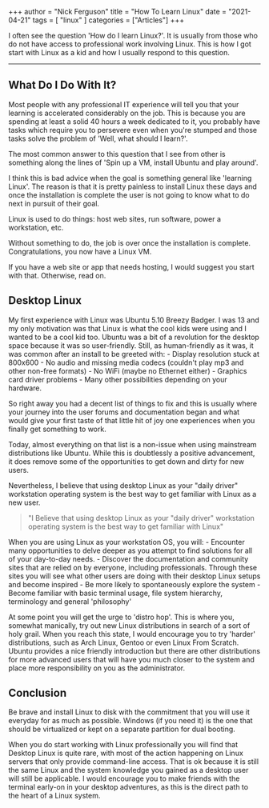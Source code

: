 +++
author = "Nick Ferguson"
title = "How To Learn Linux"
date = "2021-04-21"
tags = [ "linux" ]
categories = ["Articles"]
+++

I often see the question 'How do I learn Linux?'. It is usually from those who do not have access to professional work involving Linux. This is how I got start with Linux as a kid and how I usually respond to this question.

---

## What Do I Do With It?

Most people with any professional IT experience will tell you that your learning is accelerated considerably on the job. This is because you are spending at least a solid 40 hours a week dedicated to it, you probably have tasks which require you to persevere even when you're stumped and those tasks solve the problem of 'Well, what should I learn?'.

The most common answer to this question that I see from other is something along the lines of 'Spin up a VM, install Ubuntu and play around'.

I think this is bad advice when the goal is something general like 'learning Linux'. The reason is that it is pretty painless to install Linux these days and once the installation is complete the user is not going to know what to do next in pursuit of their goal.

Linux is used to do things: host web sites, run software, power a workstation, etc.

Without something to do, the job is over once the installation is complete. Congratulations, you now have a Linux VM.

If you have a web site or app that needs hosting, I would suggest you start with that. Otherwise, read on.

## Desktop Linux

My first experience with Linux was Ubuntu 5.10 Breezy Badger. I was 13 and my only motivation was that Linux is what the cool kids were using and I wanted to be a cool kid too. Ubuntu was a bit of a revolution for the desktop space because it was so user-friendly. Still, as human-friendly as it was, it was common after an install to be greeted with: - Display resolution stuck at 800x600 - No audio and missing media codecs (couldn't play mp3 and other non-free formats) - No WiFi (maybe no Ethernet either) - Graphics card driver problems - Many other possibilities depending on your hardware.

So right away you had a decent list of things to fix and this is usually where your journey into the user forums and documentation began and what would give your first taste of that little hit of joy one experiences when you finally get something to work.

Today, almost everything on that list is a non-issue when using mainstream distributions like Ubuntu. While this is doubtlessly a positive advancement, it does remove some of the opportunities to get down and dirty for new users.

Nevertheless, I believe that using desktop Linux as your "daily driver" workstation operating system is the best way to get familiar with Linux as a new user.

> "I Believe that using desktop Linux as your "daily driver" workstation operating system is the best way to get familiar with Linux"

When you are using Linux as your workstation OS, you will: - Encounter many opportunities to delve deeper as you attempt to find solutions for all of your day-to-day needs. - Discover the documentation and community sites that are relied on by everyone, including professionals. Through these sites you will see what other users are doing with their desktop Linux setups and become inspired - Be more likely to spontaneously explore the system - Become familiar with basic terminal usage, file system hierarchy, terminology and general 'philosophy'

At some point you will get the urge to 'distro hop'. This is where you, somewhat manically, try out new Linux distributions in search of a sort of holy grail. When you reach this state, I would encourage you to try 'harder' distributions, such as Arch Linux, Gentoo or even Linux From Scratch. Ubuntu provides a nice friendly introduction but there are other distributions for more advanced users that will have you much closer to the system and place more responsibility on you as the administrator.

## Conclusion

Be brave and install Linux to disk with the commitment that you will use it everyday for as much as possible. Windows (if you need it) is the one that should be virtualized or kept on a separate partition for dual booting.

When you do start working with Linux professionally you will find that Desktop Linux is quite rare, with most of the action happening on Linux servers that only provide command-line access. That is ok because it is still the same Linux and the system knowledge you gained as a desktop user will still be applicable. I would encourage you to make friends with the terminal early-on in your desktop adventures, as this is the direct path to the heart of a Linux system.
